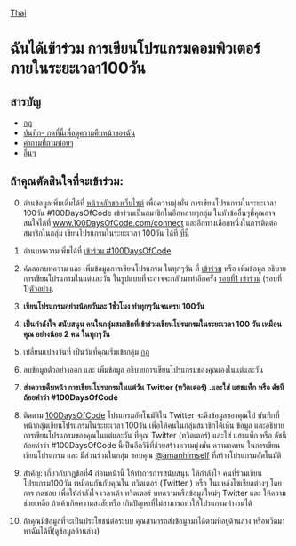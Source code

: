 [Thai](intl/TH/README.md)
# ฉันได้เข้าร่วม การเขียนโปรแกรมคอมพิวเตอร์ภายในระยะเวลา100วัน 

## สารบัญ
* [กฎ](rules.md)
* [บันทึก- กดที่นี้เพื่อดูความคืบหน้าของฉัน](log.md)
* [คำถามที่ถามบ่อยๆ](FAQ.md)
* [อื่นๆ](resources.md)


## ถ้าคุณตัดสินใจที่จะเข้าร่วม:

0. อ่านข้อมูลเพิ่มเติ่มได้ที่ [หน้าหลักของเว็บไซต์](http://100daysofcode.com/) เพื่อความมุ่งมั่น การเขียนโปรแกรมในระยะเวลา 100วัน #100DaysOfCode 
เข้าร่วมเป็นสมาชิกในอีกหลายๆกลุ่ม ในหัวข้ออื่นๆที่คุณอาจสนใจได้ที่ www.100DaysOfCode.com/connect และอีกทางเลือกหนึ่งในการติดต่อสมาชิกในกลุ่ม เขียนโปรแกรมในระยะเวลา 100วัน ได้ที่   [ที่นี้](https://join.slack.com/t/100xcode/shared_invite/enQtMzA2NzUyODY4MTgyLWM2NzMzYzBmZTcwOTk0MzM2YTI5OWQzM2M3ZTVjZTUyMTE0NDk3ZjdiZmExNGU5Mjg3ODgzZTQxODI3YTNjZjA) 

1. อ่านบทความเพิ่มได้ที่ [เข้าร่วม #100DaysOfCode](https://medium.freecodecamp.com/join-the-100daysofcode-556ddb4579e4)


2. คัดลอกบทความ และ เพิ่มข้อมูลการเขียนโปรแกรม ในทุกๆวัน ที่ [เข้าร่วม](log.md) หรือ เพิ่มข้อมูล อธิบายการเขียนโปรแกรมในแต่และวัน ในรูปแบบที่จะอาจจะกลับมาทำอีกครั้ง [รอบที่1 เข้าร่วม](r1-log.md) (รอบที่ 1)[ตัวอย่าง](https://github.com/Kallaway/100-days-kallaway-log).

3. **เขียนโปรแกรมอย่างน้อยวันละ 1ชั่วโมง ทำทุกๆวันจนครบ 100วัน**
4. **เป็นกำลังใจ สนับสนุน คนในกลุ่มสมาชิกที่เข้าร่วมเขียนโปรแกรมในระยะเวลา 100 วัน เหมือนคุณ อย่างน้อย  2 คน ในทุกๆวัน**
5. เปลี่ยนแปลงวันที่ เป็นวันที่คุณเริ่มเข้ากลุ่ม  [กฎ](rules.md) 
6. ลบข้อมูลตัวอย่างออก และ เพิ่มข้อมูล อธิบายการเขียนโปรแกรมของคุณเองในแต่และวัน
7. **ส่งความคืบหน้า การเขียนโปรแกรมในแต่วัน Twitter (ทวิตเตอร์)
.และใส่ แฮชแท็ก หรือ ดัชนีถ้อยคำว่า  #100DaysOfCode**

8. ติดตาม [100DaysOfCode](https://twitter.com/_100DaysOfCode) โปรแกรมอัตโนมัติใน Twitter จะดึงข้อมูลของคุณไป บันทึกที่หน้ากลุ่มเขียนโปรแกรมในระยะเวลา 100วัน เพื่อให้คนในกลุ่มสมาชิกได้เห็น ข้อมูล และอธิบายการเขียนโปรแกรมของคุณในแต่และวัน ที่คุณ Twitter (ทวิตเตอร์)
และใส่ แฮชแท็ก หรือ ดัชนีถ้อยคำว่า  #100DaysOfCode นี้เป็นอีกวิธีที่ช่วยสร้างความมุ่งมั่น ความอดทน ในการเขียนเขียนโปรแกรม และ มีส่วนร่วมในกลุ่ม ขอบคุณ [@amanhimself](https://twitter.com/amanhimself) ที่สร้างโปรแกรมอัตโนมัติ

9. สำคัญ: เกี่ยวกับกฎข้อที่4 ก่อนหน้านี้
ให้ทำการการสนับสนุน ให้กำลังใจ  คนที่ร่วมเขียนโปรแกรม100วัน เหมือนกันกับคุณใน  ทวิตเตอร์ (Twitter ) หรือ ในแหล่งโซเชียลต่างๆ โดยการ กดชอบ เพื่อให้กำลังใจ เวลาเค้า  ทวิตเตอร์ บทความหรือข้อมูลใหม่ๆ Twitter  และ ให้ความช่วยเหลือ ถ้าเค้าเกิดความสงสัยหรือ เกิดปัญหาที่ไม่สามารถทำให้โปรแกรมทำงานได้

10. ถ้าคุณมีข้อมูลที่จะเป็นประโยชน์ต่อระบบ คุณสามารถส่งข้อมูลมาได้ตามที่อยู่ด้านล่าง หรือทวีตมา หาฉันได้ที่(ดูข้อมูลด้านล่าง) 